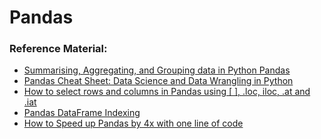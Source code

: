 # Pandas

### Reference Material:

* [Summarising, Aggregating, and Grouping data in Python Pandas](https://www.shanelynn.ie/summarising-aggregation-and-grouping-data-in-python-pandas/)
* [Pandas Cheat Sheet: Data Science and Data Wrangling in Python](https://www.kdnuggets.com/2017/01/pandas-cheat-sheet.html)
* [How to select rows and columns in Pandas using [ ], .loc, iloc, .at and .iat](https://www.kdnuggets.com/2019/06/select-rows-columns-pandas.html)
* [Pandas DataFrame Indexing](https://www.kdnuggets.com/2019/04/pandas-dataframe-indexing.html)
* [How to Speed up Pandas by 4x with one line of code](https://www.kdnuggets.com/2019/11/speed-up-pandas-4x.html)